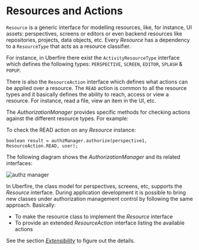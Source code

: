 # Resources and Actions

`Resource` is a generic interface for modelling resources, like, for instance, UI assets: perspectives, screens or editors or even backend resources like repositories, projects, data objects, etc. Every _Resource_ has a dependency to a `ResourceType` that acts as a resource classifier.

For instance, in Uberfire there exist the `ActivityResourceType` interface which defines the following types: `PERSPECTIVE`, `SCREEN`, `EDITOR`, `SPLASH` & `POPUP`.

There is also the `ResourceAction` interface which defines what actions can be applied over a resource. The `READ` action is common to all the resource types and it basically defines the ability to reach, access or view a resource. For instance, read a file, view an item in the UI, etc.

The _AuthorizationManager_ provides specific methods for checking actions against the different resource types. For example:


To check the READ action on any _Resource_ instance:
```
boolean result = authzManager.authorize(perspective1, ResourceAction.READ, user);
```

The following diagram shows the _AuthorizationManager_ and its related interfaces:

![authz manager](authzmanager.png)

In Uberfire, the class model for perspectives, screens, etc, supports the _Resource_ interface. During application development it is possible to bring new classes under authorization management control by following the same approach. Basically:

* To make the resource class to implement the _Resource_ interface
* To provide an extended _ResourceAction_ interface listing the available actions


See the section [_Extensibility_](_Extensibility) to figure out the details.

